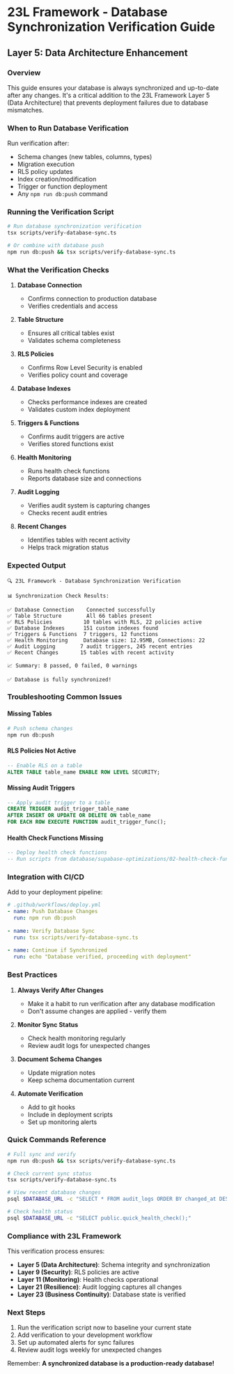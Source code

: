 # 23L Framework - Database Synchronization Verification Guide
## Layer 5: Data Architecture Enhancement

### Overview

This guide ensures your database is always synchronized and up-to-date after any changes. It's a critical addition to the 23L Framework Layer 5 (Data Architecture) that prevents deployment failures due to database mismatches.

### When to Run Database Verification

Run verification after:
- Schema changes (new tables, columns, types)
- Migration execution
- RLS policy updates
- Index creation/modification
- Trigger or function deployment
- Any `npm run db:push` command

### Running the Verification Script

```bash
# Run database synchronization verification
tsx scripts/verify-database-sync.ts

# Or combine with database push
npm run db:push && tsx scripts/verify-database-sync.ts
```

### What the Verification Checks

1. **Database Connection**
   - Confirms connection to production database
   - Verifies credentials and access

2. **Table Structure**
   - Ensures all critical tables exist
   - Validates schema completeness

3. **RLS Policies**
   - Confirms Row Level Security is enabled
   - Verifies policy count and coverage

4. **Database Indexes**
   - Checks performance indexes are created
   - Validates custom index deployment

5. **Triggers & Functions**
   - Confirms audit triggers are active
   - Verifies stored functions exist

6. **Health Monitoring**
   - Runs health check functions
   - Reports database size and connections

7. **Audit Logging**
   - Verifies audit system is capturing changes
   - Checks recent audit entries

8. **Recent Changes**
   - Identifies tables with recent activity
   - Helps track migration status

### Expected Output

```
🔍 23L Framework - Database Synchronization Verification

📊 Synchronization Check Results:

✅ Database Connection    Connected successfully
✅ Table Structure        All 66 tables present
✅ RLS Policies          10 tables with RLS, 22 policies active
✅ Database Indexes      151 custom indexes found
✅ Triggers & Functions  7 triggers, 12 functions
✅ Health Monitoring     Database size: 12.95MB, Connections: 22
✅ Audit Logging        7 audit triggers, 245 recent entries
✅ Recent Changes       15 tables with recent activity

📈 Summary: 8 passed, 0 failed, 0 warnings

✅ Database is fully synchronized!
```

### Troubleshooting Common Issues

#### Missing Tables
```bash
# Push schema changes
npm run db:push
```

#### RLS Policies Not Active
```sql
-- Enable RLS on a table
ALTER TABLE table_name ENABLE ROW LEVEL SECURITY;
```

#### Missing Audit Triggers
```sql
-- Apply audit trigger to a table
CREATE TRIGGER audit_trigger_table_name
AFTER INSERT OR UPDATE OR DELETE ON table_name
FOR EACH ROW EXECUTE FUNCTION audit_trigger_func();
```

#### Health Check Functions Missing
```sql
-- Deploy health check functions
-- Run scripts from database/supabase-optimizations/02-health-check-function.sql
```

### Integration with CI/CD

Add to your deployment pipeline:

```yaml
# .github/workflows/deploy.yml
- name: Push Database Changes
  run: npm run db:push
  
- name: Verify Database Sync
  run: tsx scripts/verify-database-sync.ts
  
- name: Continue if Synchronized
  run: echo "Database verified, proceeding with deployment"
```

### Best Practices

1. **Always Verify After Changes**
   - Make it a habit to run verification after any database modification
   - Don't assume changes are applied - verify them

2. **Monitor Sync Status**
   - Check health monitoring regularly
   - Review audit logs for unexpected changes

3. **Document Schema Changes**
   - Update migration notes
   - Keep schema documentation current

4. **Automate Verification**
   - Add to git hooks
   - Include in deployment scripts
   - Set up monitoring alerts

### Quick Commands Reference

```bash
# Full sync and verify
npm run db:push && tsx scripts/verify-database-sync.ts

# Check current sync status
tsx scripts/verify-database-sync.ts

# View recent database changes
psql $DATABASE_URL -c "SELECT * FROM audit_logs ORDER BY changed_at DESC LIMIT 10;"

# Check health status
psql $DATABASE_URL -c "SELECT public.quick_health_check();"
```

### Compliance with 23L Framework

This verification process ensures:
- **Layer 5 (Data Architecture)**: Schema integrity and synchronization
- **Layer 9 (Security)**: RLS policies are active
- **Layer 11 (Monitoring)**: Health checks operational
- **Layer 21 (Resilience)**: Audit logging captures all changes
- **Layer 23 (Business Continuity)**: Database state is verified

### Next Steps

1. Run the verification script now to baseline your current state
2. Add verification to your development workflow
3. Set up automated alerts for sync failures
4. Review audit logs weekly for unexpected changes

Remember: **A synchronized database is a production-ready database!**